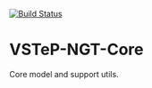 [![Build Status](https://dev.azure.com/opentestmodeling/VSTeP-NGT-Core/_apis/build/status/opentestmodeling.VSTeP-NGT-Core?branchName=master)](https://dev.azure.com/opentestmodeling/VSTeP-NGT-Core/_build/latest?definitionId=1&branchName=master)

# VSTeP-NGT-Core
Core model and support utils.

